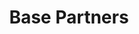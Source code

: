---
layout: firm_page
title: "Base Partners"
id: "basepar.com"
permalink: "/basepartnersbasepar.com/"
website: "http://www.basepar.com"
offices: "São Paulo (Brazil), London (United Kingdom), Singapore (Singapore), San Francisco (United States), San Mateo (United States), Tel Aviv (Israel), Recife (Brazil), Bogota (Colombia), Hong Kong (China), Mexico City (Mexico), Braga (Portugal), Stockholm (Sweden), Istanbul (Turkey), Mumbai (India), Bangalore (India), Beijing (China), Palo Alto (United States), New York (United States), Seattle (United States), Santa Clara (United States), San Jose (United States)"
investment_stages: "Seed, Series A, Series B, Series C"
portfolio_companies: ""
portfolio_link: "http://www.basepar.com/companies"
investment_markets: "Technology, Enterprise, Consumer, Climate, Crypto, Financial, Services, Commerce, Foodtech, Logistics, Education, Media, Gaming, Healthcare, Dev Tools, Social"
founded_year: "2021"
description: "Base Partners is a global investment firm focusing on private technology companies. They prioritize investments where they can provide significant value and help their portfolio companies succeed in Latin America, particularly Brazil. Their investments span various sectors and stages of growth."
linkedin: "https://www.linkedin.com/company/base-growth/about/"
twitter: ""
instagram: ""
team_page: "http://www.basepar.com/people"
investor_type: "Venture Capital"
crunchbase: "https://www.crunchbase.com/organization/base-partners"
pitchbook: "https://pitchbook.com/profiles/investor/184808-26"

# SEO Optimization
meta_title: "Base Partners - VC Firm - projectstartups.com"
meta_description: "Base Partners, Base Partners is a global investment firm focusing on private technology companies. They prioritize investments where they can provide significant val..."
meta_keywords: "Base Partners, Technology, Enterprise, Consumer, Climate, Crypto, Financial, Services, Commerce, Foodtech, Logistics, Education, Media, Gaming, Healthcare, Dev Tools, Social, VC firm, venture capital, startup investor, projectstartups.com"
canonical_url: "https://vc.projectstartups.com/basepartnersbasepar.com/"
---